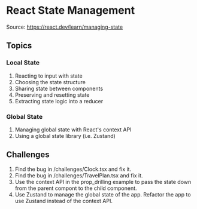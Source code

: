 # React State Management

Source: <https://react.dev/learn/managing-state>

## Topics

### Local State

1. Reacting to input with state
2. Choosing the state structure
3. Sharing state between components
4. Preserving and resetting state
5. Extracting state logic into a reducer

### Global State

1. Managing global state with React's context API
2. Using a global state library (i.e. Zustand)

## Challenges

1. Find the bug in /challenges/Clock.tsx and fix it.
2. Find the bug in /challenges/TravelPlan.tsx and fix it.
3. Use the context API in the prop_drilling example to pass the state down from the parent compont to the child component.
4. Use Zustand to manage the global state of the app. Refactor the app to use Zustand instead of the context API.
